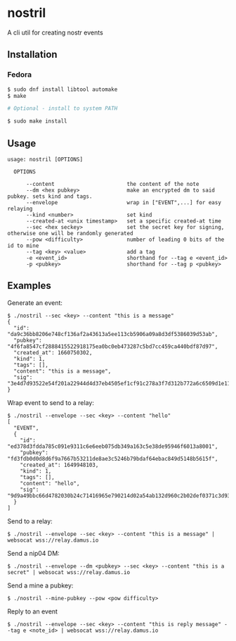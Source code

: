 
# nostril

A cli util for creating nostr events

## Installation

### Fedora

```bash
$ sudo dnf install libtool automake
$ make

# Optional - install to system PATH

$ sudo make install
```

## Usage

    usage: nostril [OPTIONS]
    
      OPTIONS
    
          --content                       the content of the note
          --dm <hex pubkey>               make an encrypted dm to said pubkey. sets kind and tags.
          --envelope                      wrap in ["EVENT",...] for easy relaying
          --kind <number>                 set kind
          --created-at <unix timestamp>   set a specific created-at time
          --sec <hex seckey>              set the secret key for signing, otherwise one will be randomly generated
          --pow <difficulty>              number of leading 0 bits of the id to mine
          --tag <key> <value>             add a tag
          -e <event_id>                   shorthand for --tag e <event_id>
          -p <pubkey>                     shorthand for --tag p <pubkey>

## Examples

Generate an event:

    $ ./nostril --sec <key> --content "this is a message"
    {
      "id": "da9c36bb8206e748cf136af2a43613a5ee113cb5906a09a8d3df5386039d53ab",
      "pubkey": "4f6fa8547cf2888415522918175ea0bc0eb473287c5bd7cc459ca440bdf87d97",
      "created_at": 1660750302,
      "kind": 1,
      "tags": [],
      "content": "this is a message",
      "sig": "3e4d7d93522e54f201a22944d4d37eb4505ef1cf91c278a3f7d312b772a6c6509d1e11f146d5a003265ae10411a20057bade2365501872d2f2f24219730eed87"
    }

Wrap event to send to a relay:

    $ ./nostril --envelope --sec <key> --content "hello"
    [
      "EVENT",
      {
        "id": "ed378d3fdda785c091e9311c6e6eeb075db349a163c5e38de95946f6013a8001",
        "pubkey": "fd3fdb0d0d8d6f9a7667b53211de8ae3c5246b79bdaf64ebac849d5148b5615f",
        "created_at": 1649948103,
        "kind": 1,
        "tags": [],
        "content": "hello",
        "sig": "9d9a49bbc66d4782030b24c71416965e790214d02a54ab132d960c2b02def0371c3d93e5a60a285c55e99721599d1332450731e2c6bb1114b96b591c6967f872"
      }
    ]

Send to a relay:

    $ ./nostril --envelope --sec <key> --content "this is a message" | websocat wss://relay.damus.io

Send a nip04 DM:

    $ ./nostril --envelope --dm <pubkey> --sec <key> --content "this is a secret" | websocat wss://relay.damus.io
    
Send a mine a pubkey:

    $ ./nostril --mine-pubkey --pow <pow difficulty>
 
 Reply to an event
    
    $ ./nostril --envelope --sec <key> --content "this is reply message" --tag e <note_id> | websocat wss://relay.damus.io
